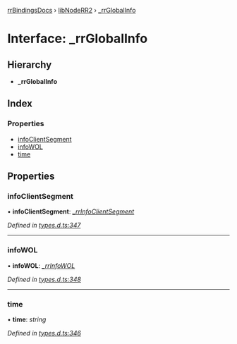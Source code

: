 [rrBindingsDocs](../README.md) › [libNodeRR2](../modules/libnoderr2.md) › [_rrGlobalInfo](libnoderr2._rrglobalinfo.md)

# Interface: _rrGlobalInfo

## Hierarchy

* **_rrGlobalInfo**

## Index

### Properties

* [infoClientSegment](libnoderr2._rrglobalinfo.md#infoclientsegment)
* [infoWOL](libnoderr2._rrglobalinfo.md#infowol)
* [time](libnoderr2._rrglobalinfo.md#time)

## Properties

###  infoClientSegment

• **infoClientSegment**: *[_rrInfoClientSegment](libnoderr2._rrinfoclientsegment.md)*

*Defined in [types.d.ts:347](https://github.com/Novalis15/RoyalRender-OpenExtensions/blob/f77b7d8/rrNodeJS_rrBindings/nodeJS/win64/v6/types.d.ts#L347)*

___

###  infoWOL

• **infoWOL**: *[_rrInfoWOL](libnoderr2._rrinfowol.md)*

*Defined in [types.d.ts:348](https://github.com/Novalis15/RoyalRender-OpenExtensions/blob/f77b7d8/rrNodeJS_rrBindings/nodeJS/win64/v6/types.d.ts#L348)*

___

###  time

• **time**: *string*

*Defined in [types.d.ts:346](https://github.com/Novalis15/RoyalRender-OpenExtensions/blob/f77b7d8/rrNodeJS_rrBindings/nodeJS/win64/v6/types.d.ts#L346)*

